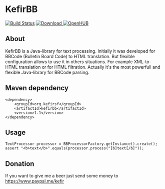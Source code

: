 KefirBB
=======
[![Build Status](https://travis-ci.org/kefirfromperm/kefirbb.svg?branch=master)](https://travis-ci.org/kefirfromperm/kefirbb) [![Download](https://api.bintray.com/packages/bintray/jcenter/org.kefirsf%3Akefirbb/images/download.svg) ](https://bintray.com/bintray/jcenter/org.kefirsf%3Akefirbb/_latestVersion) [![OpenHUB](https://openhub.net/p/kefirbb/widgets/project_thin_badge?format=gif)](https://openhub.net/p/kefirbb)

About
-----
KefirBB is a Java-library for text processing. Initially it was developed for BBCode (Bulletin Board Code) to HTML
translation. But flexible configuration allows to use it in others situations. For example XML-to-HTML translation or
for HTML filtration. Actually it's the most powerfull and flexible Java-library for BBCode parsing.

Maven dependency
----------------
    <dependency>
        <groupId>org.kefirsf</groupId>
        <artifactId>kefirbb</artifactId>
        <version>1.1</version>
    </dependency>

Usage
-----
    TextProcessor processor = BBProcessorFactory.getInstance().create();
    assert "<b>text</b>".equals(processor.process("[b]text[/b]"));

Donation
------------
If you want to give me a beer just send some money to <https://www.paypal.me/kefir>
